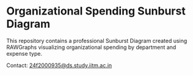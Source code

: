 # Organizational Spending Sunburst Diagram

This repository contains a professional Sunburst Diagram created using RAWGraphs visualizing organizational spending by department and expense type.

Contact: 24f2000935@ds.study.iitm.ac.in
